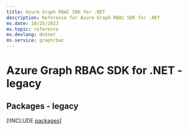 ```yaml
---
title: Azure Graph RBAC SDK for .NET
description: Reference for Azure Graph RBAC SDK for .NET
ms.date: 10/25/2023
ms.topic: reference
ms.devlang: dotnet
ms.service: graphrbac
---
```

# Azure Graph RBAC SDK for .NET - legacy
## Packages - legacy
[!INCLUDE [packages](graph-rbac-index.md)]